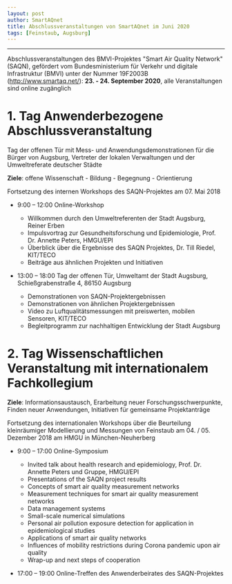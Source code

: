 ```yaml
---
layout: post
author: SmartAQnet
title: Abschlussveranstaltungen von SmartAQnet im Juni 2020
tags: [Feinstaub, Augsburg]
---
```

-----------------------------------------------------------------------------

Abschlussveranstaltungen des BMVI-Projektes "Smart Air Quality Network" (SAQN), 
gefördert vom Bundesministerium für Verkehr und digitale Infrastruktur (BMVI) unter der Nummer 19F2003B (http://www.smartaq.net/):
**23. - 24. September 2020**, alle Veranstaltungen sind online zugänglich


# 1. Tag Anwenderbezogene Abschlussveranstaltung

Tag der offenen Tür mit Mess- und Anwendungsdemonstrationen für die Bürger von Augsburg, Vertreter der lokalen Verwaltungen und der Umweltreferate deutscher Städte

**Ziele**: offene Wissenschaft - Bildung - Begegnung - Orientierung

Fortsetzung des internen Workshops des SAQN-Projektes am 07. Mai 2018

* 9:00 – 12:00 Online-Workshop
  * Willkommen durch den Umweltreferenten der Stadt Augsburg, Reiner Erben
  * Impulsvortrag zur Gesundheitsforschung und Epidemiologie, Prof. Dr. Annette Peters, HMGU/EPI
  * Überblick über die Ergebnisse des SAQN Projektes, Dr. Till Riedel, KIT/TECO
  * Beiträge aus ähnlichen Projekten und Initiativen

* 13:00 – 18:00 Tag der offenen Tür, Umweltamt der Stadt Augsburg, Schießgrabenstraße 4, 86150 Augsburg
  * Demonstrationen von SAQN-Projektergebnissen
  * Demonstrationen von ähnlichen Projektergebnissen
  * Video zu Luftqualitätsmessungen mit preiswerten, mobilen Sensoren, KIT/TECO
  * Begleitprogramm zur nachhaltigen Entwicklung der Stadt Augsburg 


# 2. Tag Wissenschaftlichen Veranstaltung mit internationalem Fachkollegium
**Ziele**: Informationsaustausch, Erarbeitung neuer Forschungsschwerpunkte, Finden neuer Anwendungen, Initiativen für gemeinsame Projektanträge

Fortsetzung des internationalen Workshops über die Beurteilung kleinräumiger Modellierung und Messungen von Feinstaub am 04. / 05. Dezember 2018 am HMGU in München-Neuherberg

* 9:00 – 17:00 Online-Symposium 
  * Invited talk about health research and epidemiology, Prof. Dr. Annette Peters und Gruppe, HMGU/EPI
  * Presentations of the SAQN project results
  * Concepts of smart air quality measurement networks
  * Measurement techniques for smart air quality measurement networks
  * Data management systems
  * Small-scale numerical simulations
  * Personal air pollution exposure detection for application in epidemiological studies
  * Applications of smart air quality networks
  * Influences of mobility restrictions during Corona pandemic upon air quality
  * Wrap-up and next steps of cooperation

* 17:00 – 19:00 Online-Treffen des Anwenderbeirates des SAQN-Projektes